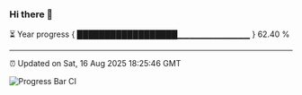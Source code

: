 ### Hi there 👋

⏳ Year progress { ██████████████████▁▁▁▁▁▁▁▁▁▁▁▁ } 62.40 %

---

⏰ Updated on Sat, 16 Aug 2025 18:25:46 GMT

![Progress Bar CI](https://github.com/liununu/liununu/workflows/Progress%20Bar%20CI/badge.svg)
